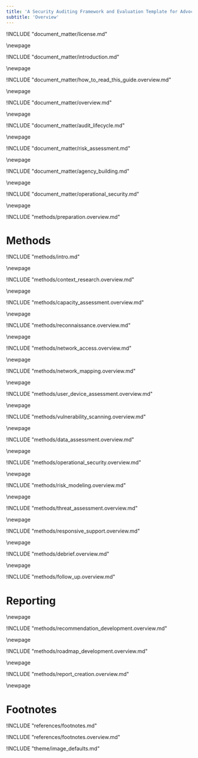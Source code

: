 ```yaml
---
title: 'A Security Auditing Framework and Evaluation Template for Advocacy Groups'
subtitle: 'Overview'
---
```


<!-- License -->

!INCLUDE "document_matter/license.md"

\newpage

<!-- Introduction -->

!INCLUDE "document_matter/introduction.md"

\newpage

!INCLUDE "document_matter/how_to_read_this_guide.overview.md"

\newpage

<!-- Overview -->

!INCLUDE "document_matter/overview.md"

\newpage

<!-- Audit Lifecycle -->

!INCLUDE "document_matter/audit_lifecycle.md"

\newpage
<!-- Risk Modeling -->

!INCLUDE "document_matter/risk_assessment.md"

\newpage
<!-- Agency Building -->

!INCLUDE "document_matter/agency_building.md"

\newpage
<!-- Operational Security -->

!INCLUDE "document_matter/operational_security.md"

\newpage
<!-- Audit Prep-->
!INCLUDE "methods/preparation.overview.md"

# Methods

!INCLUDE "methods/intro.md"

\newpage
<!-- Audit Scoping-->

!INCLUDE "methods/context_research.overview.md"

\newpage

!INCLUDE "methods/capacity_assessment.overview.md"


\newpage
<!-- Recon-->

!INCLUDE "methods/reconnaissance.overview.md"

\newpage
<!-- Network Access -->

!INCLUDE "methods/network_access.overview.md"

\newpage
<!-- Network Mapping -->

!INCLUDE "methods/network_mapping.overview.md"

\newpage
<!-- User Device Assessment -->

!INCLUDE "methods/user_device_assessment.overview.md"

\newpage
<!-- Vulnerability Analysis -->

!INCLUDE "methods/vulnerability_scanning.overview.md"

\newpage
<!-- Data Assessment (assets) -->

!INCLUDE "methods/data_assessment.overview.md"

\newpage
<!-- Physical Assessment -->

!INCLUDE "methods/operational_security.overview.md"

\newpage
<!-- Risk Modeling -->

!INCLUDE "methods/risk_modeling.overview.md"

\newpage
<!-- Threat Assessment -->

!INCLUDE "methods/threat_assessment.overview.md"

\newpage
<!-- Responsive Support -->

!INCLUDE "methods/responsive_support.overview.md"

\newpage
<!-- Debrief -->

!INCLUDE "methods/debrief.overview.md"


\newpage
<!-- Follow Up -->

!INCLUDE "methods/follow_up.overview.md"

# Reporting

\newpage
<!-- Recommendation Development -->

!INCLUDE "methods/recommendation_development.overview.md"

\newpage
<!-- Roadmap Development -->

!INCLUDE "methods/roadmap_development.overview.md"

\newpage
<!-- Reporting Creation -->

!INCLUDE "methods/report_creation.overview.md"

\newpage


# Footnotes

<!-- Load Footnotes -->
!INCLUDE "references/footnotes.md"

<!-- Update Footnotes for overview -->
!INCLUDE "references/footnotes.overview.md"

<!-- Load Default Images -->
!INCLUDE "theme/image_defaults.md"
